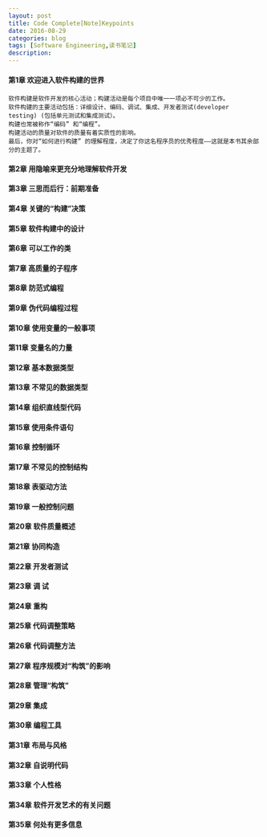 ```yaml
---
layout: post
title: Code Complete[Note]Keypoints
date: 2016-08-29
categories: blog
tags: [Software Engineering,读书笔记]
description: 
---
```


#### 第1章 欢迎进入软件构建的世界
	软件构建是软件开发的核心活动；构建活动是每个项目中唯一一项必不可少的工作。
	软件构建的主要活动包括：详细设计、编码、调试、集成、开发者测试(developer testing) (包括单元测试和集成测试）。
	构建也常被称作“编码” 和“编程”。
	构建活动的质量对软件的质量有着实质性的影响。
	最后，你对“如何进行构建” 的理解程度，决定了你这名程序员的优秀程度——这就是本书其余部分的主题了。
#### 第2章 用隐喻来更充分地理解软件开发
#### 第3章 三思而后行：前期准备
#### 第4章 关键的“构建”决策
#### 第5章 软件构建中的设计
#### 第6章 可以工作的类
#### 第7章 高质量的子程序
#### 第8章 防范式编程
#### 第9章 伪代码编程过程
#### 第10章 使用变量的一般事项
#### 第11章 变量名的力量
#### 第12章 基本数据类型
#### 第13章 不常见的数据类型
#### 第14章 组织直线型代码
#### 第15章 使用条件语句
#### 第16章 控制循环
#### 第17章 不常见的控制结构
#### 第18章 表驱动方法
#### 第19章 一般控制问题
#### 第20章 软件质量概述
#### 第21章 协同构造
#### 第22章 开发者测试
#### 第23章 调 试
#### 第24章 重构
#### 第25章 代码调整策略
#### 第26章 代码调整方法
#### 第27章 程序规模对“构筑”的影响
#### 第28章 管理“构筑”
#### 第29章 集成
#### 第30章 编程工具
#### 第31章 布局与风格
#### 第32章 自说明代码
#### 第33章 个人性格
#### 第34章 软件开发艺术的有关问题
#### 第35章 何处有更多信息
